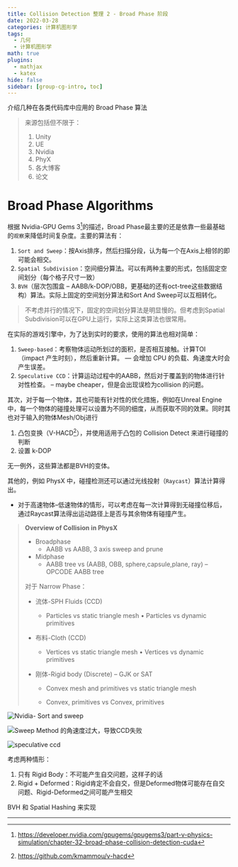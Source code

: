 ```yaml
---
title: Collision Detection 整理 2 - Broad Phase 阶段
date: 2022-03-28
categories: 计算机图形学
tags:
  - 几何
  - 计算机图形学
math: true
plugins:
  - mathjax
  - katex
hide: false
sidebar: [group-cg-intro, toc]
---
```


介绍几种在各类代码库中应用的 Broad Phase 算法

<!-- more -->

> 来源包括但不限于：
>
> 1. Unity
> 2. UE
> 3. Nvidia
> 4. PhyX
> 5. 各大博客
> 6. 论文

# Broad Phase Algorithms

根据 Nvidia-GPU Gems 3[^1]的描述，Broad Phase最主要的还是依靠一些最基础的`观察`来降低时间复杂度。主要的算法有：

1. `Sort and Sweep`：按Axis排序，然后扫描分段，认为每一个在Axis上相邻的即可能会相交。
2. `Spatial Subdivision`：空间细分算法。可以有两种主要的形式，包括固定空间划分（每个格子尺寸一致）
3. `BVH`（层次包围盒 – AABB/k-DOP/OBB，更基础的还有oct-tree这些数据结构）算法。实际上固定的空间划分算法和Sort And Sweep可以互相转化。

> 不考虑并行的情况下，固定的空间划分算法是明显慢的。但考虑到Spatial Subdivision可以在GPU上运行，实际上这类算法也很常用。

在实际的游戏引擎中，为了达到实时的要求，使用的算法也相对简单：

1. `Sweep-based`：考察物体运动所划过的面积，是否相互接触。计算TOI（impact 产生时刻），然后重新计算。 — 会增加 CPU 的负载、角速度大时会产生误差。
2. `Speculative CCD`：计算运动过程中的AABB，然后对于覆盖到的物体进行针对性检查。 – maybe cheaper，但是会出现误检为collision 的问题。

其次，对于每一个物体，其也可能有针对性的优化措施，例如在Unreal Engine中，每一个物体的碰撞处理可以设置为不同的细度，从而获取不同的效果。同时其也对于输入的物体Mesh/Obj进行

1. 凸包变换（V-HACD[^2]），并使用适用于凸包的 Collision Detect 来进行碰撞的判断
2. 设置 k-DOP

无一例外，这些算法都是BVH的变体。

其他的，例如 PhysX 中，碰撞检测还可以通过光线投射（`Raycast`）算法计算得出。

- 对于高速物体–低速物体的情形，可以考虑在每一次计算得到无碰撞位移后，通过Raycast算法得出运动路径上是否与其余物体有碰撞产生。

> **Overview of Collision in PhysX**
>
> - Broadphase
>   - AABB vs AABB, 3 axis sweep and prune
> - Midphase
>   - AABB tree vs (AABB, OBB, sphere,capsule,plane, ray) – OPCODE AABB tree
>
> 对于 Narrow Phase：
>
> - 流体-SPH Fluids (CCD)
>   - Particles vs static triangle mesh • Particles vs dynamic primitives
>
> - 布料-Cloth (CCD)
>
>   - Vertices vs static triangle mesh • Vertices vs dynamic primitives
>
> - 刚体-Rigid body (Discrete) – GJK or SAT
>
>   - Convex mesh and primitives vs static triangle mesh
>
>   - Convex, primitives vs Convex, primitives



![Nvidia- Sort and sweep](https://developer.nvidia.com/sites/all/modules/custom/gpugems/books/GPUGems3/elementLinks/32fig01.jpg)

![Sweep Method 的角速度过大，导致CCD失败](https://docs.unity3d.com/uploads/Main/SpeculativeCCD1.gif)

![speculative ccd](https://docs.unity3d.com/uploads/Main/SpeculativeCCD2.png)





考虑两种情形：

1. 只有 Rigid Body：不可能产生自交问题，这样子的话
2. Rigid + Deformed：Rigid肯定不会自交，但是Deformed物体可能存在自交问题、Rigid-Deformed之间可能产生相交





 BVH 和 Spatial Hashing 来实现









---

[^1]:https://developer.nvidia.com/gpugems/gpugems3/part-v-physics-simulation/chapter-32-broad-phase-collision-detection-cuda
[^2]: https://github.com/kmammou/v-hacd